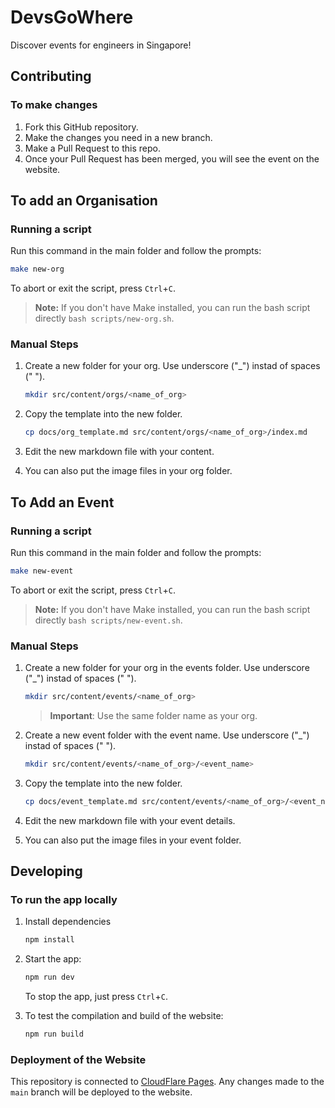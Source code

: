 # DevsGoWhere

Discover events for engineers in Singapore!

## Contributing

### To make changes

1. Fork this GitHub repository.
2. Make the changes you need in a new branch.
3. Make a Pull Request to this repo.
4. Once your Pull Request has been merged, you will see the event on the website.

## To add an Organisation

### Running a script

Run this command in the main folder and follow the prompts:

```bash
make new-org
```

To abort or exit the script, press `Ctrl`+`C`.

> **Note:** If you don't have Make installed, you can run the bash script directly `bash scripts/new-org.sh`.

### Manual Steps

1. Create a new folder for your org. Use underscore ("_") instad of spaces (" ").

    ```bash
    mkdir src/content/orgs/<name_of_org>
    ```

2. Copy the template into the new folder.

    ```bash
    cp docs/org_template.md src/content/orgs/<name_of_org>/index.md
    ```

3. Edit the new markdown file with your content.
4. You can also put the image files in your org folder.

## To Add an Event

### Running a script

Run this command in the main folder and follow the prompts:

```bash
make new-event
```

To abort or exit the script, press `Ctrl`+`C`.

> **Note:** If you don't have Make installed, you can run the bash script directly `bash scripts/new-event.sh`.


### Manual Steps

1. Create a new folder for your org in the events folder. Use underscore ("_") instad of spaces (" ").

    ```bash
    mkdir src/content/events/<name_of_org>
    ```

    > **Important**: Use the same folder name as your org.

2. Create a new event folder with the event name. Use underscore ("_") instad of spaces (" ").

    ```bash
    mkdir src/content/events/<name_of_org>/<event_name>
    ```

3. Copy the template into the new folder.

    ```bash
    cp docs/event_template.md src/content/events/<name_of_org>/<event_name>/index.md
    ```

4. Edit the new markdown file with your event details.
5. You can also put the image files in your event folder.

## Developing

### To run the app locally

1. Install dependencies

    ```bash
    npm install
    ```

2. Start the app:

    ```bash
    npm run dev
    ```

    To stop the app, just press `Ctrl`+`C`.

3. To test the compilation and build of the website:

    ```bash
    npm run build
    ```

### Deployment of the Website

This repository is connected to [CloudFlare Pages](https://pages.cloudflare.com/). Any changes made to the `main` branch will be deployed to the website.